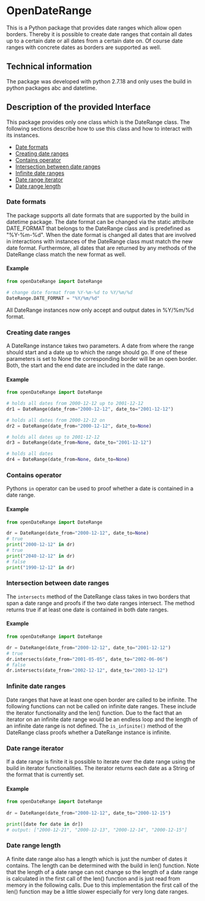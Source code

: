# OpenDateRange
This is a Python package that provides date ranges which allow open borders.
Thereby it is possible to create date ranges that contain all dates 
up to a certain date or all dates from a certain date on. Of course date ranges 
with concrete dates as borders are supported as well.

## Technical information
The package was developed with python 2.7.18 and only uses the build in 
python packages abc and datetime.

## Description of the provided Interface
This package provides only one class which is the DateRange class.
The following sections describe how to use this class and how to 
interact with its instances.
* [Date formats](#date-formats)
* [Creating date ranges](#creating-date-ranges)
* [Contains operator](#contains-operator)
* [Intersection between date ranges](#intersection-between-date-ranges)
* [Infinite date ranges](#infinite-date-ranges)
* [Date range iterator](#date-range-iterator)
* [Date range length](#date-range-length)

### Date formats
The package supports all date formats that are supported by the 
build in datetime package. The date format can be changed via 
the static attribute DATE_FORMAT that belongs to the DateRange class and
is predefined as "%Y-%m-%d". When the date format is changed 
all dates that are involved in interactions with instances of the DateRange
class must match the new date format. Furthermore, all dates that are returned
by any methods of the DateRange class match the new format as well.
#### Example
```python
from openDateRange import DateRange

# change date format from %Y-%m-%d to %Y/%m/%d
DateRange.DATE_FORMAT = "%Y/%m/%d"
```
All DateRange instances now only accept and output dates in %Y/%m/%d format.

### Creating date ranges
A DateRange instance takes two parameters. A date from where the range
should start and a date up to which the range should go. If one of 
these parameters is set to None the corresponding border will be
an open border. Both, the start and the end date are included in the date range.
#### Example
```python
from openDateRange import DateRange

# holds all dates from 2000-12-12 up to 2001-12-12
dr1 = DateRange(date_from="2000-12-12", date_to="2001-12-12")

# holds all dates from 2000-12-12 on
dr2 = DateRange(date_from="2000-12-12", date_to=None)

# holds all dates up to 2001-12-12
dr3 = DateRange(date_from=None, date_to="2001-12-12")

# holds all dates
dr4 = DateRange(date_from=None, date_to=None)
```

### Contains operator
Pythons `in` operator can be used to proof whether a date is contained in
a date range.
#### Example
```python
from openDateRange import DateRange

dr = DateRange(date_from="2000-12-12", date_to=None)
# true
print("2000-12-12" in dr)
# true
print("2040-12-12" in dr)
# false
print("1990-12-12" in dr)
```

### Intersection between date ranges
The `intersects` method of the DateRange class takes in
two borders that span a date range and proofs if the two date
ranges intersect. The method returns true if at least 
one date is contained in both date ranges.
#### Example 
```python
from openDateRange import DateRange

dr = DateRange(date_from="2000-12-12", date_to="2001-12-12")
# true
dr.intersects(date_from="2001-05-05", date_to="2002-06-06")
# false
dr.intersects(date_from="2002-12-12", date_to="2003-12-12")
```

### Infinite date ranges
Date ranges that have at least one open border are called to be infinite.
The following functions can not be called on infinite date ranges. These
include the iterator functionality and the len() function. Due to the fact
that an iterator on an infinite date range would be an endless loop and
the length of an infinite date range is not defined. The `is_infinite()` 
method of the DateRange class proofs whether a DateRange instance is infinite.

### Date range iterator
If a date range is finite it is possible to iterate over the date range
using the build in iterator functionalities. The iterator returns
each date as a String of the format that is currently set.
#### Example
```python
from openDateRange import DateRange
 
dr = DateRange(date_from="2000-12-12", date_to="2000-12-15")

print([date for date in dr])
# output: ["2000-12-21", "2000-12-13", "2000-12-14", "2000-12-15"]
```

### Date range length
A finite date range also has a length which is just the number of dates
it contains. The length can be determined with the build in len() function.
Note that the length of a date range can not change so the length of 
a date range is calculated in the first call of the len() function and 
is just read from memory in the following calls. Due to this implementation the first call 
of the len() function may be a little slower especially for very 
long date ranges.

